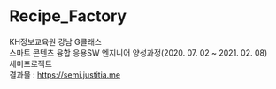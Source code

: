 # Recipe_Factory
KH정보교육원 강남 G클래스<br>
스마트 콘텐츠 융합 응용SW 엔지니어 양성과정(2020. 07. 02 ~ 2021. 02. 08)<br>
세미프로젝트<br>
결과물 : https://semi.justitia.me
